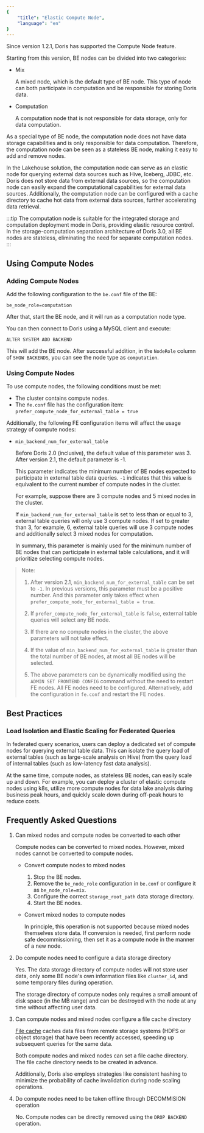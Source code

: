 ```yaml
---
{
    "title": "Elastic Compute Node",
    "language": "en"
}
---
```


<!-- 
Licensed to the Apache Software Foundation (ASF) under one
or more contributor license agreements.  See the NOTICE file
distributed with this work for additional information
regarding copyright ownership.  The ASF licenses this file
to you under the Apache License, Version 2.0 (the
"License"); you may not use this file except in compliance
with the License.  You may obtain a copy of the License at

  http://www.apache.org/licenses/LICENSE-2.0

Unless required by applicable law or agreed to in writing,
software distributed under the License is distributed on an
"AS IS" BASIS, WITHOUT WARRANTIES OR CONDITIONS OF ANY
KIND, either express or implied.  See the License for the
specific language governing permissions and limitations
under the License.
-->

Since version 1.2.1, Doris has supported the Compute Node feature.

Starting from this version, BE nodes can be divided into two categories:

- Mix

    A mixed node, which is the default type of BE node. This type of node can both participate in computation and be responsible for storing Doris data.

- Computation

    A computation node that is not responsible for data storage, only for data computation.

As a special type of BE node, the computation node does not have data storage capabilities and is only responsible for data computation. Therefore, the computation node can be seen as a stateless BE node, making it easy to add and remove nodes.

In the Lakehouse solution, the computation node can serve as an elastic node for querying external data sources such as Hive, Iceberg, JDBC, etc. Doris does not store data from external data sources, so the computation node can easily expand the computational capabilities for external data sources. Additionally, the computation node can be configured with a cache directory to cache hot data from external data sources, further accelerating data retrieval.

:::tip
The computation node is suitable for the integrated storage and computation deployment mode in Doris, providing elastic resource control. In the storage-computation separation architecture of Doris 3.0, all BE nodes are stateless, eliminating the need for separate computation nodes.
:::

## Using Compute Nodes

### Adding Compute Nodes

Add the following configuration to the `be.conf` file of the BE:

`be_node_role=computation`

After that, start the BE node, and it will run as a computation node type.

You can then connect to Doris using a MySQL client and execute:

`ALTER SYSTEM ADD BACKEND`

This will add the BE node. After successful addition, in the `NodeRole` column of `SHOW BACKENDS`, you can see the node type as `computation`.

### Using Compute Nodes

To use compute nodes, the following conditions must be met:

- The cluster contains compute nodes.
- The `fe.conf` file has the configuration item: `prefer_compute_node_for_external_table = true`

Additionally, the following FE configuration items will affect the usage strategy of compute nodes:

- `min_backend_num_for_external_table`

    Before Doris 2.0 (inclusive), the default value of this parameter was 3. After version 2.1, the default parameter is -1.

    This parameter indicates the minimum number of BE nodes expected to participate in external table data queries. `-1` indicates that this value is equivalent to the current number of compute nodes in the cluster.

    For example, suppose there are 3 compute nodes and 5 mixed nodes in the cluster.

    If `min_backend_num_for_external_table` is set to less than or equal to 3, external table queries will only use 3 compute nodes. If set to greater than 3, for example, 6, external table queries will use 3 compute nodes and additionally select 3 mixed nodes for computation.

    In summary, this parameter is mainly used for the minimum number of BE nodes that can participate in external table calculations, and it will prioritize selecting compute nodes.

> Note:
> 
> 1. After version 2.1, `min_backend_num_for_external_table` can be set to `-1`. In previous versions, this parameter must be a positive number. And this parameter only takes effect when `prefer_compute_node_for_external_table = true`.
> 
> 2. If `prefer_compute_node_for_external_table` is `false`, external table queries will select any BE node.
> 
> 3. If there are no compute nodes in the cluster, the above parameters will not take effect.
> 
> 4. If the value of `min_backend_num_for_external_table` is greater than the total number of BE nodes, at most all BE nodes will be selected.
> 
> 5. The above parameters can be dynamically modified using the `ADMIN SET FRONTEND CONFIG` command without the need to restart FE nodes. All FE nodes need to be configured. Alternatively, add the configuration in `fe.conf` and restart the FE nodes.

## Best Practices

### Load Isolation and Elastic Scaling for Federated Queries

In federated query scenarios, users can deploy a dedicated set of compute nodes for querying external table data. This can isolate the query load of external tables (such as large-scale analysis on Hive) from the query load of internal tables (such as low-latency fast data analysis).

At the same time, compute nodes, as stateless BE nodes, can easily scale up and down. For example, you can deploy a cluster of elastic compute nodes using k8s, utilize more compute nodes for data lake analysis during business peak hours, and quickly scale down during off-peak hours to reduce costs.

## Frequently Asked Questions

1. Can mixed nodes and compute nodes be converted to each other

    Compute nodes can be converted to mixed nodes. However, mixed nodes cannot be converted to compute nodes.
    
    - Convert compute nodes to mixed nodes

        1. Stop the BE nodes.
        2. Remove the `be_node_role` configuration in `be.conf` or configure it as `be_node_role=mix`.
        3. Configure the correct `storage_root_path` data storage directory.
        4. Start the BE nodes.

    - Convert mixed nodes to compute nodes

        In principle, this operation is not supported because mixed nodes themselves store data. If conversion is needed, first perform node safe decommissioning, then set it as a compute node in the manner of a new node.

2. Do compute nodes need to configure a data storage directory

    Yes. The data storage directory of compute nodes will not store user data, only some BE node's own information files like `cluster_id`, and some temporary files during operation.
    
    The storage directory of compute nodes only requires a small amount of disk space (in the MB range) and can be destroyed with the node at any time without affecting user data.

3. Can compute nodes and mixed nodes configure a file cache directory

    [File cache](../../lakehouse/filecache) caches data files from remote storage systems (HDFS or object storage) that have been recently accessed, speeding up subsequent queries for the same data.
    
    Both compute nodes and mixed nodes can set a file cache directory. The file cache directory needs to be created in advance.
    
    Additionally, Doris also employs strategies like consistent hashing to minimize the probability of cache invalidation during node scaling operations.

4. Do compute nodes need to be taken offline through DECOMMISION operation

    No. Compute nodes can be directly removed using the `DROP BACKEND` operation.
